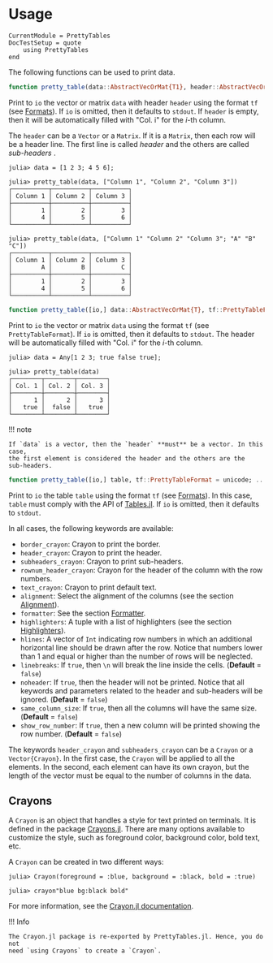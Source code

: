 Usage
=====

```@meta
CurrentModule = PrettyTables
DocTestSetup = quote
    using PrettyTables
end
```

The following functions can be used to print data.

```julia
function pretty_table(data::AbstractVecOrMat{T1}, header::AbstractVecOrMat{T2}; kwargs...) where {T1,T2}
```

Print to `io` the vector or matrix `data` with header `header` using the format
`tf` (see [Formats](@ref)). If `io` is omitted, then it defaults to `stdout`. If
`header` is empty, then it will be automatically filled with "Col. i" for the
*i*-th column.

The `header` can be a `Vector` or a `Matrix`. If it is a `Matrix`, then each row
will be a header line. The first line is called *header* and the others are
called *sub-headers* .

```jldoctest
julia> data = [1 2 3; 4 5 6];

julia> pretty_table(data, ["Column 1", "Column 2", "Column 3"])
┌──────────┬──────────┬──────────┐
│ Column 1 │ Column 2 │ Column 3 │
├──────────┼──────────┼──────────┤
│        1 │        2 │        3 │
│        4 │        5 │        6 │
└──────────┴──────────┴──────────┘

julia> pretty_table(data, ["Column 1" "Column 2" "Column 3"; "A" "B" "C"])
┌──────────┬──────────┬──────────┐
│ Column 1 │ Column 2 │ Column 3 │
│        A │        B │        C │
├──────────┼──────────┼──────────┤
│        1 │        2 │        3 │
│        4 │        5 │        6 │
└──────────┴──────────┴──────────┘
```

``` julia
function pretty_table([io,] data::AbstractVecOrMat{T}, tf::PrettyTableFormat = unicode; ...) where T
```

Print to `io` the vector or matrix `data` using the format `tf` (see
`PrettyTableFormat`). If `io` is omitted, then it defaults to `stdout`. The
header will be automatically filled with "Col. i" for the *i*-th column.

```jldoctest
julia> data = Any[1 2 3; true false true];

julia> pretty_table(data)
┌────────┬────────┬────────┐
│ Col. 1 │ Col. 2 │ Col. 3 │
├────────┼────────┼────────┤
│      1 │      2 │      3 │
│   true │  false │   true │
└────────┴────────┴────────┘
```

!!! note

    If `data` is a vector, then the `header` **must** be a vector. In this case,
    the first element is considered the header and the others are the
    sub-headers.

```julia
function pretty_table([io,] table, tf::PrettyTableFormat = unicode; ...)
```

Print to `io` the table `table` using the format `tf` (see [Formats](@ref)).  In
this case, `table` must comply with the API of
[Tables.jl](https://github.com/JuliaData/Tables.jl). If `io` is omitted, then it
defaults to `stdout`.

In all cases, the following keywords are available:

* `border_crayon`: Crayon to print the border.
* `header_crayon`: Crayon to print the header.
* `subheaders_crayon`: Crayon to print sub-headers.
* `rownum_header_crayon`: Crayon for the header of the column with the row
                          numbers.
* `text_crayon`: Crayon to print default text.
* `alignment`: Select the alignment of the columns (see the section
               [Alignment](@ref)).
* `formatter`: See the section [Formatter](@ref).
* `highlighters`: A tuple with a list of highlighters (see the section
                  [Highlighters](@ref)).
* `hlines`: A vector of `Int` indicating row numbers in which an additional
            horizontal line should be drawn after the row. Notice that numbers
            lower than 1 and equal or higher than the number of rows will be
            neglected.
* `linebreaks`: If `true`, then `\n` will break the line inside the cells.
                (**Default** = `false`)
* `noheader`: If `true`, then the header will not be printed. Notice that all
              keywords and parameters related to the header and sub-headers will
              be ignored. (**Default** = `false`)
* `same_column_size`: If `true`, then all the columns will have the same size.
                      (**Default** = `false`)
* `show_row_number`: If `true`, then a new column will be printed showing the
                     row number. (**Default** = `false`)

The keywords `header_crayon` and `subheaders_crayon` can be a `Crayon` or a
`Vector{Crayon}`. In the first case, the `Crayon` will be applied to all the
elements. In the second, each element can have its own crayon, but the length of
the vector must be equal to the number of columns in the data.

## Crayons

A `Crayon` is an object that handles a style for text printed on terminals. It
is defined in the package
[Crayons.jl](https://github.com/KristofferC/Crayons.jl). There are many options
available to customize the style, such as foreground color, background color,
bold text, etc.

A `Crayon` can be created in two different ways:

```julia-repl
julia> Crayon(foreground = :blue, background = :black, bold = :true)

julia> crayon"blue bg:black bold"
```

For more information, see the [Crayon.jl
documentation](https://github.com/KristofferC/Crayons.jl/blob/master/README.md).

!!! Info

    The Crayon.jl package is re-exported by PrettyTables.jl. Hence, you do not
    need `using Crayons` to create a `Crayon`.
